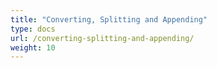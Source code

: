 ```yaml
---
title: "Converting, Splitting and Appending"
type: docs
url: /converting-splitting-and-appending/
weight: 10
---
```



